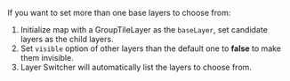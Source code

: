 If you want to set more than one base layers to choose from:
1. Initialize map with a GroupTileLayer as the `baseLayer`, set candidate layers as the child layers.
2. Set `visible` option of other layers than the default one to **false** to make them invisible.
3. Layer Switcher will automatically list the layers to choose from.
